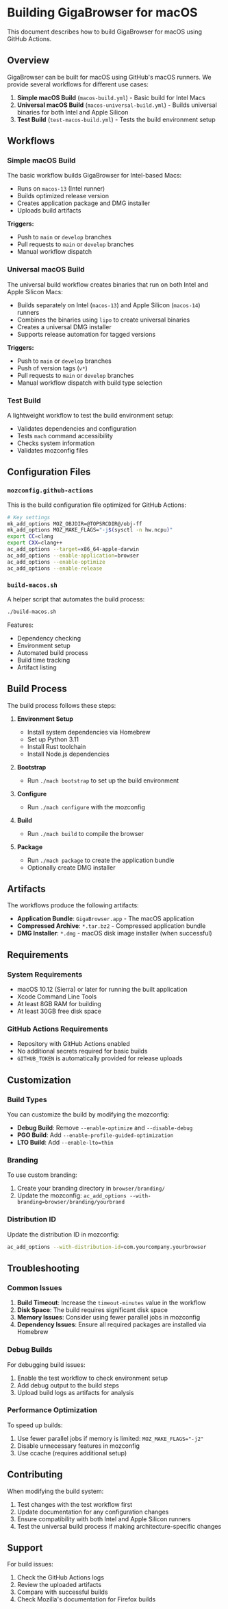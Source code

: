 # Building GigaBrowser for macOS

This document describes how to build GigaBrowser for macOS using GitHub Actions.

## Overview

GigaBrowser can be built for macOS using GitHub's macOS runners. We provide several workflows for different use cases:

1. **Simple macOS Build** (`macos-build.yml`) - Basic build for Intel Macs
2. **Universal macOS Build** (`macos-universal-build.yml`) - Builds universal binaries for both Intel and Apple Silicon
3. **Test Build** (`test-macos-build.yml`) - Tests the build environment setup

## Workflows

### Simple macOS Build

The basic workflow builds GigaBrowser for Intel-based Macs:

- Runs on `macos-13` (Intel runner)
- Builds optimized release version
- Creates application package and DMG installer
- Uploads build artifacts

**Triggers:**
- Push to `main` or `develop` branches
- Pull requests to `main` or `develop` branches
- Manual workflow dispatch

### Universal macOS Build

The universal build workflow creates binaries that run on both Intel and Apple Silicon Macs:

- Builds separately on Intel (`macos-13`) and Apple Silicon (`macos-14`) runners
- Combines the binaries using `lipo` to create universal binaries
- Creates a universal DMG installer
- Supports release automation for tagged versions

**Triggers:**
- Push to `main` or `develop` branches
- Push of version tags (`v*`)
- Pull requests to `main` or `develop` branches
- Manual workflow dispatch with build type selection

### Test Build

A lightweight workflow to test the build environment setup:

- Validates dependencies and configuration
- Tests `mach` command accessibility
- Checks system information
- Validates mozconfig files

## Configuration Files

### `mozconfig.github-actions`

This is the build configuration file optimized for GitHub Actions:

```bash
# Key settings
mk_add_options MOZ_OBJDIR=@TOPSRCDIR@/obj-ff
mk_add_options MOZ_MAKE_FLAGS="-j$(sysctl -n hw.ncpu)"
export CC=clang
export CXX=clang++
ac_add_options --target=x86_64-apple-darwin
ac_add_options --enable-application=browser
ac_add_options --enable-optimize
ac_add_options --enable-release
```

### `build-macos.sh`

A helper script that automates the build process:

```bash
./build-macos.sh
```

Features:
- Dependency checking
- Environment setup
- Automated build process
- Build time tracking
- Artifact listing

## Build Process

The build process follows these steps:

1. **Environment Setup**
   - Install system dependencies via Homebrew
   - Set up Python 3.11
   - Install Rust toolchain
   - Install Node.js dependencies

2. **Bootstrap**
   - Run `./mach bootstrap` to set up the build environment

3. **Configure**
   - Run `./mach configure` with the mozconfig

4. **Build**
   - Run `./mach build` to compile the browser

5. **Package**
   - Run `./mach package` to create the application bundle
   - Optionally create DMG installer

## Artifacts

The workflows produce the following artifacts:

- **Application Bundle**: `GigaBrowser.app` - The macOS application
- **Compressed Archive**: `*.tar.bz2` - Compressed application bundle
- **DMG Installer**: `*.dmg` - macOS disk image installer (when successful)

## Requirements

### System Requirements

- macOS 10.12 (Sierra) or later for running the built application
- Xcode Command Line Tools
- At least 8GB RAM for building
- At least 30GB free disk space

### GitHub Actions Requirements

- Repository with GitHub Actions enabled
- No additional secrets required for basic builds
- `GITHUB_TOKEN` is automatically provided for release uploads

## Customization

### Build Types

You can customize the build by modifying the mozconfig:

- **Debug Build**: Remove `--enable-optimize` and `--disable-debug`
- **PGO Build**: Add `--enable-profile-guided-optimization`
- **LTO Build**: Add `--enable-lto=thin`

### Branding

To use custom branding:

1. Create your branding directory in `browser/branding/`
2. Update the mozconfig: `ac_add_options --with-branding=browser/branding/yourbrand`

### Distribution ID

Update the distribution ID in mozconfig:
```bash
ac_add_options --with-distribution-id=com.yourcompany.yourbrowser
```

## Troubleshooting

### Common Issues

1. **Build Timeout**: Increase the `timeout-minutes` value in the workflow
2. **Disk Space**: The build requires significant disk space
3. **Memory Issues**: Consider using fewer parallel jobs in mozconfig
4. **Dependency Issues**: Ensure all required packages are installed via Homebrew

### Debug Builds

For debugging build issues:

1. Enable the test workflow to check environment setup
2. Add debug output to the build steps
3. Upload build logs as artifacts for analysis

### Performance Optimization

To speed up builds:

1. Use fewer parallel jobs if memory is limited: `MOZ_MAKE_FLAGS="-j2"`
2. Disable unnecessary features in mozconfig
3. Use ccache (requires additional setup)

## Contributing

When modifying the build system:

1. Test changes with the test workflow first
2. Update documentation for any configuration changes
3. Ensure compatibility with both Intel and Apple Silicon runners
4. Test the universal build process if making architecture-specific changes

## Support

For build issues:

1. Check the GitHub Actions logs
2. Review the uploaded artifacts
3. Compare with successful builds
4. Check Mozilla's documentation for Firefox builds